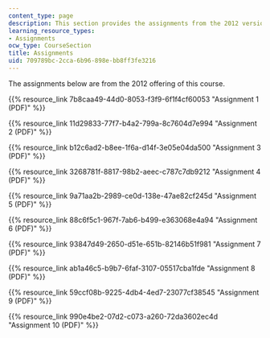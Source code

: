 ```yaml
---
content_type: page
description: This section provides the assignments from the 2012 version of the course.
learning_resource_types:
- Assignments
ocw_type: CourseSection
title: Assignments
uid: 709789bc-2cca-6b96-898e-bb8ff3fe3216
---
```


The assignments below are from the 2012 offering of this course.

{{% resource_link 7b8caa49-44d0-8053-f3f9-6f1f4cf60053 "Assignment 1 (PDF)" %}}

{{% resource_link 11d29833-77f7-b4a2-799a-8c7604d7e994 "Assignment 2 (PDF)" %}}

{{% resource_link b12c6ad2-b8ee-1f6a-d14f-3e05e04da500 "Assignment 3 (PDF)" %}}

{{% resource_link 3268781f-8817-98b2-aeec-c787c7db9212 "Assignment 4 (PDF)" %}}

{{% resource_link 9a71aa2b-2989-ce0d-138e-47ae82cf245d "Assignment 5 (PDF)" %}}

{{% resource_link 88c6f5c1-967f-7ab6-b499-e363068e4a94 "Assignment 6 (PDF)" %}}

{{% resource_link 93847d49-2650-d51e-651b-82146b51f981 "Assignment 7 (PDF)" %}}

{{% resource_link ab1a46c5-b9b7-6faf-3107-05517cba1fde "Assignment 8 (PDF)" %}}

{{% resource_link 59ccf08b-9225-4db4-4ed7-23077cf38545 "Assignment 9 (PDF)" %}}

{{% resource_link 990e4be2-07d2-c073-a260-72da3602ec4d "Assignment 10 (PDF)" %}}